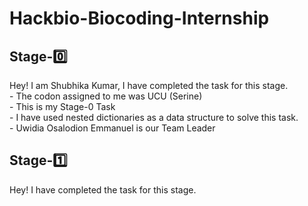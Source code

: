 <h1> Hackbio-Biocoding-Internship </h1>
<h2>Stage-0️⃣</h2>
Hey! I am Shubhika Kumar, I have completed the task for this stage.<br> 
- The codon assigned to me was UCU (Serine)<br>
- This is my Stage-0 Task<br>
- I have used nested dictionaries as a data structure to solve this task. <br>
- Uwidia Osalodion Emmanuel is our Team Leader<br>


<h2>Stage-1️⃣</h2>
Hey! I have completed the task for this stage.<br>
